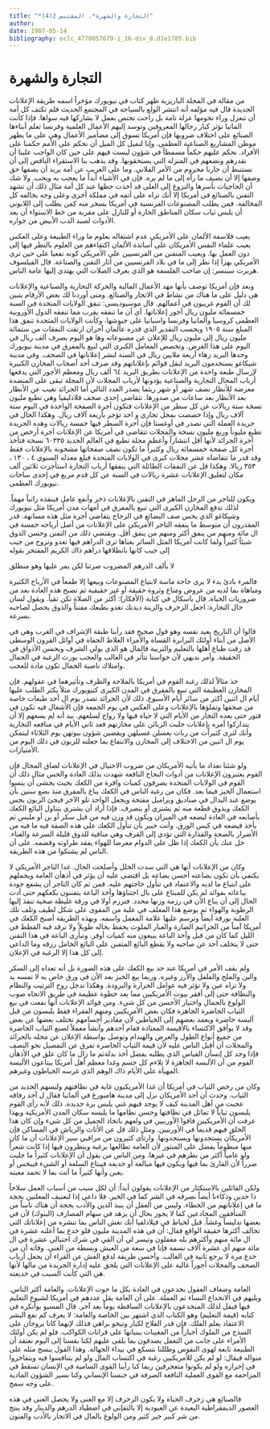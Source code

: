 ```yaml
---
title: "*التجارة والشهرة*. المقتبس 2(4)"
author: 
date: 1907-05-14
bibliography: oclc_4770057679-i_16-div_8.d1e1785.bib
---
```




#  التجارة والشهرة 

 من مقالة في  المجلة  الباريزية 
 ظهر كتاب في نيويورك مؤخراً اسمه طريقة الإعلانات الجديدة قال فيه مؤلفه أنه انتشر الولع بالسياحة في المجتمع الحديث فلم تكتف كل أمة أن تنعزل وراء تخومها عزلة تامة بل راحت تختص بعمل لا يشاركها فيه سواها. فإذا كأنت المانيا تؤثر كبار رجالها المعروفين وتوسد إليهم الأعمال العلمية وفرنسا تعلم أبناءها الصنائع على اختلاف ضروبها فإن أمريكا تسوق إلى مضأمير الأعمال وهي على ما يظهر موطن المشاريع الصناعية العظمى. وإنا لنميل كل الميل أن نحكم على الأمم حكمنا على الأفراد. نحكم عليهم حكماً مسمطاً في شؤون ليست فيهم على حين كان الواجب علينا أن نقدرهم ونضعهم في المنزلة التي يستحقونها. وقد يذهب بنا الاستقراء الناقص إلى أن نستنبط أن جارنا محروم من الأمر الفلاني. وما على الغريب عن أمة يريد أن يصفها حق وصفها إلا أن يضيف ما رآه إلى ما لم يره. فإن في الأشياء أبداً ما يعجب به ويحب. ولا شك أن الحاجيات بأسرها والنزوع إلى العلى قد أخذت حظها عند كل أمة مثال ذلك أن تشهد التفنن بالصنائع في أمريكا إلا أنك تراه على أتمه في مملكة أخرى وعلى وجه يخالفه كل المخالفة. فمن يطلب المصنوعات الفرنسية في أمريكا يسخر منه كمن يطلب إلى اللابوني أن يلبس ثياب سكان   المناطق الحارة أو للنازل على مقربة من خط الاستواء أن يعد الأدوات لصيد الدب الأبيض من جواره. 

 يعيب فلاسفة الألمان على الأمريكي عدم اشتغاله بعلوم ما وراء الطبيعة وعلى العكس يعيب علماء النفس الأمريكان على أساتذة الألمان اكتفاءهم من العلوم بالنظر فيها إلى دون العمل بها. ويعيب المتفنن من الفرنسيين على الأمريكي كونه نفعيا على حين ترى الأمريكي يهزأ إذا نظر إلى ما في بلاد الفرنسيين من أثار التفنن والصناعة. قال الفيلسوف هربرت سبنسر: إن صاحب الفلسفة هو الذي يعرف الصلات التي يهتدي إليها عامة الناس. 

 وبعد فإن أمريكا توصف بأنها مهد الأعمال المالية والحركة التجارية والصناعية والإعلانات هي دليل على ما هناك من نشاط في الاتجار والصنائع. ومتى أوردنا لك بعض الأرقام يتبين لك أن القوم غريبون في أعمالهم. قال موسيوديسي: تنفق الولايات   المتحدة في السنة  خمسمائة  مليون ريال أجور إعلاناتها. أي أن ما تنفقه يقرب مما تنفقه الدول الأوروبية العظمى كروسيا وألمانيا وفرنسا واسبانيا على جيوشها. وكأنت الولايات المتحدة تنفق هذا المبلغ سنة  ١٩٠٥  وبحسب التقدير الذي قدره عألمان آخران ارتقت النفقات من  ستمائة  مليون ريال إلى مليون ريال للإعلان عن مصنوعاته وها هو اليوم يصرف  ألف  ريال في اليوم على هذا الغرض. وتخصص المعامل الكبرى التي لبيع بالمفرق في مدينة نيويورك وحدها البريد زهاء  أربعة  ملايين ريال في السنة لنشر إعلاناتها في الصحف. وفي مدينة شيكاغو يستخدمون البريد لنقل قوائم بإعلاناتهم وقد صرف  أحد  أصحاب المخازن الكبيرة لإرسال طبعة واحدة من الإعلانات بطريق البريد  ٦٤  ألف  ريال ومعظم الأجور التي يدفعها أرباب المحال التجارية والصناعية يؤدونها لأرباب المجلات لأن المجلة تبقى على المنضدة معرضة للأنظار نصف شهر أو شهر ريثما يصدر العدد التالي أما الجرائد تغيب عن الأنظار بعد الأنظار بعد ساعات من صدورها.   تتقاضى  إحدى  صحف فلادليفيا وهي تطبع مليون نسخة  ستة  ريالات عن كل سطر من الإعلانات فتكون أجرة الصفحة الواحدة في اليوم  ستة آلاف  ريال وإذا خصصت بمحل تجاري و  احد  تؤجر بأربعة  آلاف  ريال. وهكذا الحال في جريدة العملة التي تصدر في أوغستا فإن أجرة السطر فيها  خمسة  ريالات وهده الجريدة تطبع مليوناً وربع مليون نسخة والمجلات تتقاضى في أمريكا عن الإعلانات أجرة أرخص من أجرة الجرائد لأنها أقل انتشاراً وأعظم مجلة تطبع في العالم الجديد  ٦٠٣٣٥  نسخة فتأخذ أجرة كل صفحة  خمسمائة  ريال وكثيراً ما تكون نصف صفحاتها مشحونة بالإعلانات فقط وقد قدر ما تتقاضاه  عشر  مجلات كبرى في الولايات المتحدة فبلغ معدله السنوي  ٤  ،  ١٣٠  ،  ٣٥٣  ريالا. وهكذا قل عن النفقات الطائلة التي ينفقها أرباب التجارة استأجرت  ثلاثين  ألف  مكان لتعليق الإعلانات  عشرة  ريالات في السنة عن كل قدم مربع في  إحدى  ساحات نيويورك العظمى. 

 ويكون للتاجر من الرجل الماهر في التفنن بالإعلانات ذخر وأنفع عامل فينقذه راتباً مهماً. لذلك تدفع المخازن الكبرى التي تبيع بالمفرق في أمهات مدن أمريكا مثل نيويورك وشيكاغو الذي يحس صف البضائع في الزجاج يتقاضى أجرة مثل هذه مسانهة.   قدر المقدرون أن متوسط ما ينفقه التاجر الأمريكي على الإعلانات من أصل أرباحه  خمسة  في ال  مائة  ومنهم من ينفق أكثر ومنهم من ينفق أقل. ويقتضي ذلك من التفنن وحسن الذوق شيئاً كثيراً ولما كانت أمريكا المثل السائر بغناها ترى الدراهم فيها تغدو وتروح من جيب إلى جيب كانها بانطلاقها دراهم ذاك الكريم المفتخر بقوله 

 لا يألف الدرهم المضروب صرتنا   لكن يمر عليها وهو منطلق  

 فالمرء بادئ بدء لا يرى حاجة ماسة لابتياع المصنوعات وبيعها إلا طمعاً في الأرباح الكثيرة ومباهاة بما لديه من عروض ومتاع وثروة حقيقة أو غير حقيقية ثم تصبح هذه العادة بعد من ضروريات الحياة. قال باسكال في كتابة (الأفكار): أكثر من الصلاة تكن تقياً. ويقول لسان حال التجارة: اجعل الزخرف والزينة ديدنك تغدو بطبعك مفنناً والذوق يحصل لصاحبه بسرعة. 

 قالوا أن التاريخ يعيد نفسه وهو قول صحيح فقد رأينا طبقة الإشراف في الغرب وهي   في الأصل من أبناء أولئك البرابرة القساة والأمراء الغلاظ الجفاة في أوائل القرون الوسطى قد رقت طباع أهلها بالتعليم والتربية فالمال هو الذي يولي الشرف ويحسن الأذواق في الحقيقة. وأمر بديهي لأن حواسنا تتأثر في الغالب والعجب يورث الرغبة في الجمال وامتلاك ناصية الجمال تكون مادة للعجب. 

 خذ مثالاً لذلك رغبة القوم في أمريكا بالملاحة والظرف وتأثيرهما في عقولهم. فإن المخازن العظيمة التي تبيع بالمفرق في المدن الكبرى كنيويورك مثلاً يكثر الطلب عليها أيام ال  اثنين  أكثر من سائر أيام الأسبوع. ذلك لأن الجرائد تصدر يوم ال  أحد  طبعات خاصة من صحفها وتملؤها بالإعلانات وعلى العكس في يوم الجمعة فإن الأشغال فيه تكون في فتور حتى يعده التجار من الأيام التي لا حياة فيها ولا رواج لسلعهم. بيد أنه لم يسعهم إلا أن يتداركوا أمره بإعلانات جلبت الزبائن على مخازنهم فعد ثاني الأيام في منافعه التجارية وأنك لترى كثيراًت من ربات يغسلن غسيلهن ويقضين شؤون بيوتهن يوم الثلاثاء ليتمكن يوم ال  اثنين  من الاختلاف إلى المخازن والانتفاع بما جعلته للزبون في ذلك اليوم من الأمتيازات. 

 ولو شئنا تعداد ما يأتيه الأمريكان من ضروب الاحتيال في الإعلانات لضاق المجال فإن القوم يعتبرون الإعلانات من أدوات النجاح النافعة شهدت بذلك العادة والحس مثال ذلك أن   القوم في الولايات المتحدة يصرفون كميات وافرة من الكعك بحيث يحشى أن ينسوا استعمال الخبز فيما بعد. فكان من رغبة الناس في الكعك يباع بالمفرق منذ بضع سنين بأن يوضع عند البدال في صناديق وبراميل مفتحة ويجعل الواحد تلو الآخر فيجئ الزبون يجس الكعك ويذوق قطعة منه ثم يشتري أو ينصرف. فإذا أراد أن يشتري يتناول البائع الكعك بأصابعه في العادة ليضعه في الميزان ويكون قد وزن فيه من قبل سكر أو بن أو ملبس ثم يأخذ فيضعه في كيس الورق. وأنت خبير بأن تنأول الكعك على هذه الصفة فيه ما فيه من الأضرار بالصحة والقذارة التي تؤدي إلى القرف وهي منافية للذوق قليلة السرعة والغناء. خل عنك بأن الكعك إذا ظل على الدوام معرضا للهواء يفقد طراوته وقضمه. على أن الناس لم يشتكوا من هذه الطريقة. 

 وكان من الإعلانات أنها هي التي سدت الخلل وأصلحت الحال. غدا التاجر الأمريكي لا يكتفي بأن تكون بضاعته أحسن بضاعة بل اقتضى عليه أن يؤثر في أذهأن العامة ويحملهم على ابتياع ما لديه والاعتماد في تنأول حاجتهم عليه. فمن ثم كان التاجر أن يشفع   جودة بياعاته بفوائد لم يكن للمبتاع على بال اجتناؤها وأخذ الباعة يتفننون بكعكهم حتى أدت الحال إلى أن يباع الأن في رزمة وزنها محدد. فترزم أولا في ورقة غليظة صحية تنفذ إليها الرطوبة والهواء ثم يوضع هذا المغلف في علبة من المقوى على شكل لطيف وتلف تلك العلبة بورقة أيضاً وترسم عليها علامة المعمل واسمه. وبهذه الطريقة أصبح الكعك في أمريكا آمناً من الجراثيم الضارة والغبار الملوث يحفظ بحاله طويلاً ولا ترقد فيه القطط في الليل كما كان من قبل وأخذ الباعة يبيعون منه كميات أوفر. وتبأرى الباعة في هذا التفنن حتى لا يتخلف  أحد  عن صاحبه ولا يقطع البائع المتفنن على البائع الخامل رزقه وما الداعي إلى كل هذا إلا الرغبة في الإعلان. 

 ولم يقف الأمر في أمريكا عند حد بيع الكعك على هذه الصورة بل أنه تعداه إلى السكر والبن والملح والفلفل والأرز وغيره. وربما بيع الخبز بعد الأن في ورق خاص به لا تمسه يد ولا تراه عين ولا تؤثر فيه عوامل الحرارة والبرودة. وهكذا تدخل روح الترتيب والنظام والنظافة حتى إلى أفقر بيوت الأمريكيين مما يعد خطوة عظيمة في طريق الاتجاه صوب الولوع بالجمال واختيار الأحسن من كل شيء.   ومن فوائد الإعلانات أنها نفعت في بيع الثياب الحاضرة الجاهزة فكان بعض الأمريكيين ومنهم الفقراء فقط يلبسون من قبل ألبسة حاضرة ويعمد بعضهم إلى الخياطين لأن مقادير أجسامهم تختلف بعضها عن بعض وقد لا يوأفق الاكتساء بالأقيسة المعتادة فقام أحدهم وأنشأ معملاً لصنع الثياب الحاضرة من جميع أنواع الطول والعرض والهندام وتوصل بواسطة الإعلان عن محله بالجرائد والمجلات أن أقبل الناس عليه لأن قيمة الثياب الحاضرة تفرق عن التفصيل نحو النصف فإذا وجد كل إنسأن القياس الذي يطلبه يفضل أخذ بدلةثم ما زال ما كان علق في الأذهأن القوم من أن الألبسة الجاهزة لا تلاءم كل جسم وغدا معظم أهل أمريكا يبتاعون الألبسة المهيأة على الأيام ذاك الوهم الذي غرسه الخياطون وغيرهم. 

 وكان من رخص الثياب في أمريكا أن غدا الأمريكيون غاية في نظافتهم ولبسهم الجديد من الثياب. وحدث أن  أحد  الأمريكان نزل إلى مدينة هامبورغ في ألمانيا فقال ل  أحد  رفاقه عجبت من أهل المدينة كيف لا يوجد فيهم غني يلبس بزة جديدة. ذلك لأنه رأى القوم يلبسون ثياباً لا تماثل في نظافتها وحسن نظامها ما يلبسه سكان المدن الأمريكية وبهذا عرفت أن الأمريكيين فاقوا الأوربيين في ولعهم باتخاذ الجميل من كل شيء وإن كان هذا الخلق فيهم قديماً في الأوربيين. ومثل ذلك قل عن الأثاث   والرياش في المساكن فإن الأمريكأن يستجدونها ويستجدونها. وارتأى كثيرون من مراقبي سير الإعلانات أن ما كان منها منظوماً يفضل على المنثور لأن العامة تطالعها برغبة وينظرون فيها إذا كانت شعراً ولو عامياً أكثر من نظرهم في غيرها. ومن الناس من يقول أن الإعلانات كثيراً ما جلبت ضرراً لأن القارئ بما فيها ويكون فيها مبالغة أو خديعة فيبتاع السلعة أو الشيء فيبخس أو يغبن وأنها كثيراً ما أتت بما لا تحمد مغبته. 

 ولكن القائلين بالاستكثار من الإعلانات يقولون أبداً: أن لكل سبب من أسباب العمل سلاحاً ذا حدين وذكاءنا أيضاً نصرفه في الشر كما في الخير. فلا داعي إذا لتعنيف المعلنين بحجة ما في إعلاناتهم من الخطاء. وليس من العقل أن ينبذ الدين والأدب بحجة أن هناك ناساً من المنأفقين المخادعين كما لا يجوز بحال أن يزهد في سهام المصارف (البنوك) لأن في بعضها تدليساً وغشاً.   قيل لخياط في فيلادلفيا أنك تغش الناس بما تنشره من إعلاناتك التي تخالف أكثرها حقيقة الواقع فقال: أن في هذه المدينة مليون فلو خدع بما أعلنه  عشرة  في ال  مائة  منهم وأكثرهم بله مغفلون وتيسر لي أن القي في شرك احتيالي  عشرة  في ال  مائة  منهم أي  عشرة  آلاف  نسمة فإنا في سعة من العيش وبسطة من الغنى. وفاته أن من خدع مرة لا يرجع ثانية في الغالب. وأحسن طريقة لدفع الغش عن القراء أن يجعل أرباب الصحف والمجلات أجوراً غالية على الإعلانات التي يلحق عليه إدارة الجريدة من مالها لأنها هي التي كأنت السبب في خديعته. 

 العامة وضعاف العقول يخدعون في العادة بكل ما حوت الإعلانات. والعامة أكثر الناس. ويليهم في الانخداع النساء ثم العملة. على أن العامة يقل عددهم في أمريكا لشيوع التعليم فيها فيقل لذلك المنخدعون بالإعلانات الساقطة يوماً بعد آخر. قال المسيو بوأنكره في كتابه (قيمة التعليم) وهو الكتاب الذي اشتهر بين الخاصة والعامة: لا يعرف كم نفع البشر الاعتقاد بعلم الفلك. فإن قدر الفلاح لكبار وتيخو براهي فذلك لإنهما كانا يروجان على السذج من الملوك أخباراً من المغيبات يبنيانها على قرانات الكواكب. فلو لم يكن أولئك الأمراء على جانب من التغفل يصدقون بما يلقى عليهم لكنا بقسنا إلى اليوم   نعتقد أن الطبيعة تابعة لهوى النفوس وظللنا نتسكع في بيداء الجهالة. وهذا القول ينسج مثله على منواله فيقال: لو لم يكن للأمريكيين رغبة في اكتساب المال ولو لم يتنافسوا فيه ويتفاخروا في إحرازه ولو لم يكونوا متعجرفين ربما كنا رأينا القوى السامية في الإنسان تسقط في المزاحمة مع القوى العملية النافعة الصرفة في جنسنا الإنساني وكنا نسير الشؤون المادية على وجه سمج. 

 فالصنائع هي زخرف الحياة ولا يكون الزخرف إلا مع الغنى ولا يحصل الغنى في هذه العصور الديمقراطية البعيدة عن العبودية إلا بالتفإني في اصطياد الدرهم والدينار وقد ينتج من شر كبير خير كثير ومن الولوع بالمال في الاتجار بالأدب والفنون. 

